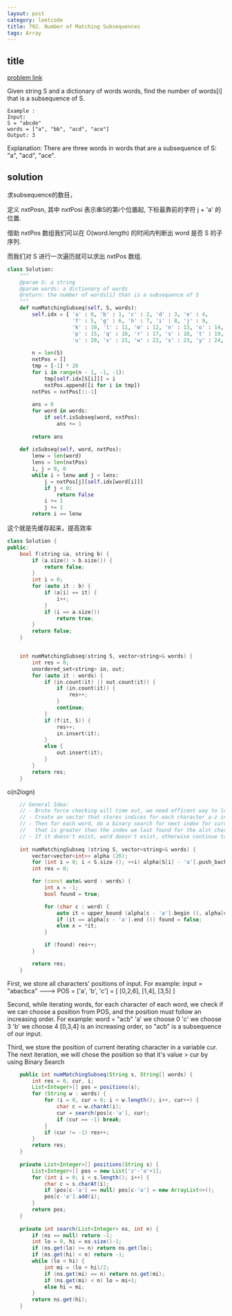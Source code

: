 ```yaml
---
layout: post
category: leetcode
title: 792. Number of Matching Subsequences
tags: Array
---
```


## title
[problem link](https://leetcode.com/problems/number-of-matching-subsequences)

Given string S and a dictionary of words words, find the number of words[i] that is a subsequence of S.

	Example :
	Input: 
	S = "abcde"
	words = ["a", "bb", "acd", "ace"]
	Output: 3

Explanation: There are three words in words that are a subsequence of S: "a", "acd", "ace".

## solution

求subsequence的数目， 

定义 nxtPosn, 其中 nxtPosi 表示串S的第i个位置起, 下标最靠前的字符 j + 'a' 的位置.

借助 nxtPos 数组我们可以在 O(word.length) 的时间内判断出 word 是否 S 的子序列.

而我们对 S 进行一次遍历就可以求出 nxtPos 数组.


```python
class Solution:
    """
    @param S: a string
    @param words: a dictionary of words
    @return: the number of words[i] that is a subsequence of S
    """
    def numMatchingSubseq(self, S, words):
        self.idx = { 'a' : 0, 'b' : 1, 'c' : 2, 'd' : 3, 'e' : 4,
                     'f' : 5, 'g' : 6, 'h' : 7, 'i' : 8, 'j' : 9,
                     'k' : 10, 'l' : 11, 'm' : 12, 'n' : 13, 'o' : 14,
                     'p' : 15, 'q' : 16, 'r' : 17, 's' : 18, 't' : 19,
                     'u' : 20, 'v' : 21, 'w' : 22, 'x' : 23, 'y' : 24, 'z' : 25 }
        
        n = len(S)
        nxtPos = []        
        tmp = [-1] * 26
        for i in range(n - 1, -1, -1):
            tmp[self.idx[S[i]]] = i
            nxtPos.append([i for i in tmp])
        nxtPos = nxtPos[::-1]
        
        ans = 0
        for word in words:
            if self.isSubseq(word, nxtPos):
                ans += 1
        
        return ans
        
    def isSubseq(self, word, nxtPos):
        lenw = len(word)
        lens = len(nxtPos)
        i, j = 0, 0
        while i < lenw and j < lens:
            j = nxtPos[j][self.idx[word[i]]]
            if j < 0:
                return False
            i += 1
            j += 1 
        return i == lenw
```


这个就是先缓存起来，提高效率

```c++
class Solution {
public:
	bool f(string &a, string b) {
		if (a.size() > b.size()) {
			return false;
		}
		int i = 0;
		for (auto it : b) {
			if (a[i] == it) {
				i++;
			}
			if (i == a.size())
				return true;
		}
		return false;
	}


	int numMatchingSubseq(string S, vector<string>& words) {
		int res = 0;
		unordered_set<string> in, out;
		for (auto it : words) {
			if (in.count(it) || out.count(it)) {
				if (in.count(it)) {
					res++;
				}
				continue;
			}
			if (f(it, S)) {
				res++;
				in.insert(it);
			}
			else {
				out.insert(it);
			}
		}
		return res;
	}

```

o(n2logn)

```c++
    // General Idea:
    // - Brute force checking will time out, we need efficent way to look up words
    // - Create an vector that stores indices for each character a-z in S
    // - Then for each word, do a binary search for next index for current character in word 
    //   that is greater than the index we last found for the alst character
    // - If it doesn't exist, word doesn't exist, otherwise continue to search for word
    
	int numMatchingSubseq (string S, vector<string>& words) {
		vector<vector<int>> alpha (26);
		for (int i = 0; i < S.size (); ++i) alpha[S[i] - 'a'].push_back (i);
		int res = 0;

		for (const auto& word : words) {
			int x = -1;
			bool found = true;

			for (char c : word) {
				auto it = upper_bound (alpha[c - 'a'].begin (), alpha[c - 'a'].end (), x);
				if (it == alpha[c - 'a'].end ()) found = false;
				else x = *it;
			}

			if (found) res++;
		}

		return res;
	}
```

First, we store all characters' positions of input.
For example: input = "abacbca" ---> POS = ['a', 'b', 'c'] = [ [0,2,6], [1,4], [3,5] ]

Second, while iterating words, for each character of each word, we check if we can choose a position from POS, and the position must follow an increasing order.
For example: word = "acb"
'a' we choose 0
'c' we choose 3
'b' we choose 4
[0,3,4] is an increasing order, so "acb" is a subsequence of our input.

Third, we store the position of current iterating character in a variable cur. The next iteration, we will chose the position so that it's value > cur by using Binary Search

```java
	public int numMatchingSubseq(String s, String[] words) {
        int res = 0, cur, i;
        List<Integer>[] pos = positions(s);
        for (String w : words) {
            for (i = 0, cur = 0; i < w.length(); i++, cur++) {
                char c = w.charAt(i);
                cur = search(pos[c-'a'], cur);
                if (cur == -1) break;
            }
            if (cur != -1) res++;
        }
        return res;
    }
	
    private List<Integer>[] positions(String s) {
        List<Integer>[] pos = new List['z'-'a'+1];
        for (int i = 0; i < s.length(); i++) {
            char c = s.charAt(i);
            if (pos[c-'a'] == null) pos[c-'a'] = new ArrayList<>();
            pos[c-'a'].add(i);
        }
        return pos;
    }
	
	private int search(List<Integer> ns, int n) {
        if (ns == null) return -1;
        int lo = 0, hi = ns.size()-1;
        if (ns.get(lo) >= n) return ns.get(lo);
        if (ns.get(hi) < n) return -1;
        while (lo < hi) {
            int mi = (lo + hi)/2;
            if (ns.get(mi) == n) return ns.get(mi);
            if (ns.get(mi) < n) lo = mi+1;
            else hi = mi;
        }
        return ns.get(hi);
    }

```